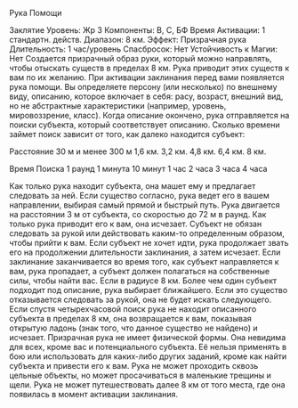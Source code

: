 
Рука Помощи

Заклятие
Уровень: Жр 3
Компоненты: В, С, БФ
Время Активации: 1 стандартн. действ.
Диапазон: 8 км.
Эффект: Призрачная рука
Длительность: 1 час/уровень
Спасбросок: Нет
Устойчивость к Магии: Нет
Создается призрачный образ руки, который можно направлять, чтобы отыскать
существ в пределах 8 км. Рука приводит
этих существ к вам по их желанию.
При активации заклинания перед
вами появляется рука помощи. Вы
определяете персону (или несколько)
по внешнему виду, описанию, которое
включает в себя: расу, возраст, внешний
вид, но не абстрактные характеристики
(например, уровень, мировоззрение,
класс). Когда описание окончено, рука
отправляется на поиски субъекта, который соответствует описанию. Сколько
времени займет поиск зависит от того,
как далеко находится субъект:

Расстояние
30 м и менее
300 м
1,6 км.
3,2 км.
4,8 км.
6,4 км.
8 км.

Время Поиска
1 раунд
1 минута
10 минут
1 час
2 часа
3 часа
4 часа

Как только рука находит субъекта,
она машет ему и предлагает следовать
за ней. Если существо согласно, рука
ведет его в вашем направлении, выбирая самый прямой и быстрый путь. Рука
двигается на расстоянии 3 м от субъекта,
со скоростью до 72 м в раунд. Как только
рука приводит его к вам, она исчезает.
Субъект не обязан следовать за рукой
или действовать каким-то определенным образом, чтобы прийти к вам. Если
субъект не хочет идти, рука продолжает
звать его на продолжении длительности
заклинания, а затем исчезает. Если заклинание заканчивается во время того,
как субъект направляется к вам, рука
пропадает, а субъект должен полагаться
на собственные силы, чтобы найти вас.
Если в радиусе 8 км. Более чем один
субъект подходит под описание, рука
выбирает ближайшего. Если это существо отказывается следовать за рукой,
она не будет искать следующего.
Если спустя четырехчасовой поиск
рука не находит описанного субъекта в
пределах 8 км, она возвращается к вам,
показывая открытую ладонь (знак того,
что данное существо не найдено) и исчезает.
Призрачная рука не имеет физической формы. Она невидима для всех,
кроме вас и потенциального субъекта.
Её нельзя применять в бою или использовать для каких-либо других заданий,
кроме как найти субъекта и привести
его к вам. Рука не может проходить
сквозь цельные объекты, но может
просачиваться в маленькие трещины и
щели.
Рука не может путешествовать далее
8 км от того места, где она появилась в
момент активации заклинания.